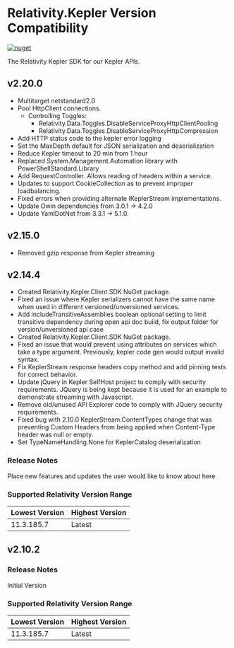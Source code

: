 # Relativity.Kepler Version Compatibility

[![nuget](https://img.shields.io/nuget/v/Relativity.Kepler.svg)](https://www.nuget.org/packages/Relativity.Kepler)

The Relativity Kepler SDK for our Kepler APIs.

## v2.20.0
- Multitarget netstandard2.0
- Pool HttpClient connections.
  - Controlling Toggles:
    - Relativity.Data.Toggles.DisableServiceProxyHttpClientPooling
    - Relativity.Data.Toggles.DisableServiceProxyHttpCompression
- Add HTTP status code to the kepler error logging
- Set the MaxDepth default for JSON serialization and deserialization
- Reduce Kepler timeout to 20 min from 1 hour
- Replaced System.Management.Automation library with PowerShellStandard.Library
- Add RequestController. Allows reading of headers within a service.
- Updates to support CookieCollection as to prevent improper loadbalancing.
- Fixed errors when providing alternate IKeplerStream implementations.
- Update Owin dependencies from 3.0.1 -> 4.2.0
- Update YamlDotNet from 3.3.1 -> 5.1.0.

## v2.15.0
- Removed gzip response from Kepler streaming

## v2.14.4
- Created Relativity.Kepler.Client.SDK NuGet package.
- Fixed an issue where Kepler serializers cannot have the same name when used in different versioned/unversioned services.
- Add includeTransitiveAssemblies boolean optional setting to limit transitive dependency during open api doc build, fix output folder for version/unversioned api case
- Created Relativity.Kepler.Client.SDK NuGet package.
- Fixed an issue that would prevent using attributes on services which take a type argument. Previously, kepler code gen would output invalid syntax.
- Fix KeplerStream response headers copy method and add pinning tests for correct behavior.
- Update jQuery in Kepler SelfHost project to comply with security requirements. JQuery is being kept because it is used for an example to demonstrate streaming with Javascript.
- Remove old/unused API Explorer code to comply with JQuery security requirements.
- Fixed bug with 2.10.0 KeplerStream.ContentTypes change that was preventing Custom Headers from being applied when Content-Type header was null or empty.
- Set TypeNameHandling.None for KeplerCatalog deserialization

### Release Notes
Place new features and updates the user would like to know about here

### Supported Relativity Version Range
Lowest Version | Highest Version
--- | ---
11.3.185.7 | Latest

## v2.10.2

### Release Notes

Initial Version

### Supported Relativity Version Range

Lowest Version | Highest Version
--- | ---
11.3.185.7 | Latest
